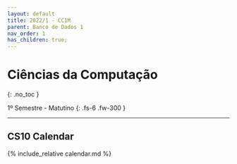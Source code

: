 ```yaml
---
layout: default
title: 2022/1 - CC1M
parent: Banco de Dados 1
nav_order: 1
has_children: true;
---
```


# Ciências da Computação 
{: .no_toc }

1º Semestre - Matutino
{: .fs-6 .fw-300 }

---

## CS10 Calendar

{% include_relative calendar.md %}
